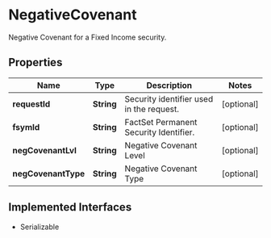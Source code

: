 

# NegativeCovenant

Negative Covenant for a Fixed Income security.

## Properties

Name | Type | Description | Notes
------------ | ------------- | ------------- | -------------
**requestId** | **String** | Security identifier used in the request. |  [optional]
**fsymId** | **String** | FactSet Permanent Security Identifier. |  [optional]
**negCovenantLvl** | **String** | Negative Covenant Level |  [optional]
**negCovenantType** | **String** | Negative Covenant Type |  [optional]


## Implemented Interfaces

* Serializable


